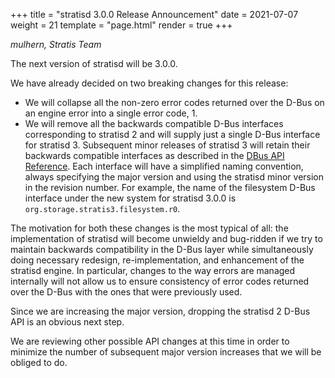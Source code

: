+++
title = "stratisd 3.0.0 Release Announcement"
date = 2021-07-07
weight = 21
template = "page.html"
render = true
+++

*mulhern, Stratis Team*

<!-- more -->

The next version of stratisd will be 3.0.0.

We have already decided on two breaking changes for this release:

* We will collapse all the non-zero error codes returned over the D-Bus
on an engine error into a single error code, 1.
* We will remove all the backwards compatible D-Bus interfaces corresponding
to stratisd 2 and will supply just a single D-Bus interface for stratisd 3.
Subsequent minor releases of stratisd 3 will retain their backwards compatible
interfaces as described in the [DBus API Reference]. Each interface will have 
a simplified naming convention, always specifying the major version and
using the stratisd minor version in the revision number. For example, the name
of the filesystem D-Bus interface under the new system for stratisd 3.0.0 is 
`org.storage.stratis3.filesystem.r0`.

The motivation for both these changes is the most typical of all: the
implementation of stratisd will become unwieldy and bug-ridden if we try to
maintain backwards compatibility in the D-Bus layer while simultaneously
doing necessary redesign, re-implementation, and enhancement of the stratisd
engine. In particular, changes to the way errors are managed internally will
not allow us to ensure consistency of error codes returned over the D-Bus with
the ones that were previously used.

Since we are increasing the major version, dropping the stratisd 2 D-Bus API is
an obvious next step.

We are reviewing other possible API changes at this time in order to minimize
the number of subsequent major version increases that we will be obliged to do.

[DBus API Reference]: https://stratis-storage.github.io/DBusAPIReference.pdf
